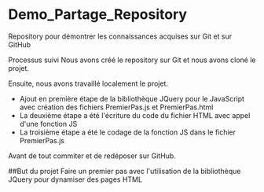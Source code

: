 # Demo_Partage_Repository
Repository pour démontrer les connaissances acquises sur Git et sur GitHub

Processus suivi
Nous avons créé le repository sur Git et nous avons cloné le projet.

Ensuite, nous avons travaillé localement le projet.

+ Ajout en première étape de la bibliothèque JQuery pour le JavaScript avec création des fichiers PremierPas.js et PremierPas.html
+ La deuxième étape a été l'écriture du code du fichier HTML avec appel d'une fonction JS
+ La troisième étape a été le codage de la fonction JS dans le fichier PremierPas.js

Avant de tout commiter et de redéposer sur GitHub.

##But du projet
Faire un premier pas avec l'utilisation de la bibliothèque JQuery pour dynamiser des pages HTML
